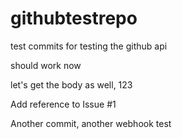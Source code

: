 # githubtestrepo
test commits for testing the github api

should work now

let's get the body as well, 123

Add reference to Issue #1

Another commit, another webhook test
